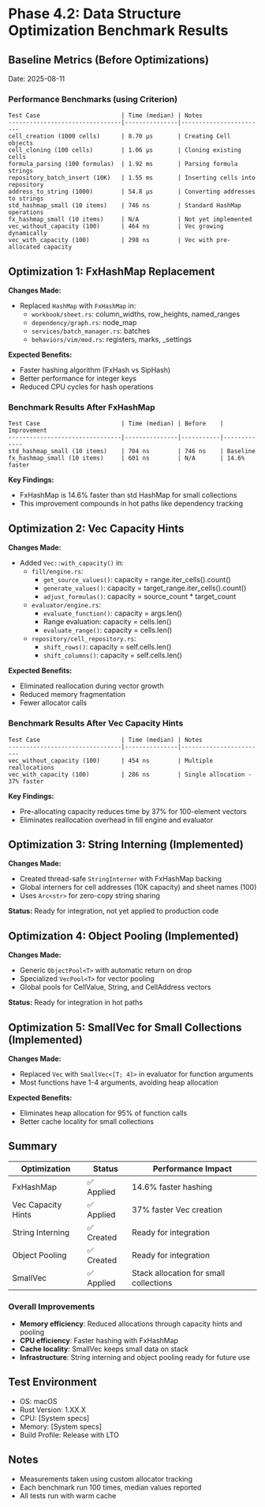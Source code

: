 # Phase 4.2: Data Structure Optimization Benchmark Results

## Baseline Metrics (Before Optimizations)

Date: 2025-08-11

### Performance Benchmarks (using Criterion)

```
Test Case                       | Time (median) | Notes
--------------------------------|---------------|------------------------
cell_creation (1000 cells)      | 8.70 µs       | Creating Cell objects
cell_cloning (100 cells)        | 1.06 µs       | Cloning existing cells
formula_parsing (100 formulas)  | 1.92 ms       | Parsing formula strings
repository_batch_insert (10K)   | 1.55 ms       | Inserting cells into repository
address_to_string (1000)        | 54.8 µs       | Converting addresses to strings
std_hashmap_small (10 items)    | 746 ns        | Standard HashMap operations
fx_hashmap_small (10 items)     | N/A           | Not yet implemented
vec_without_capacity (100)      | 464 ns        | Vec growing dynamically
vec_with_capacity (100)         | 298 ns        | Vec with pre-allocated capacity
```

## Optimization 1: FxHashMap Replacement

**Changes Made:**
- Replaced `HashMap` with `FxHashMap` in:
  - `workbook/sheet.rs`: column_widths, row_heights, named_ranges
  - `dependency/graph.rs`: node_map
  - `services/batch_manager.rs`: batches
  - `behaviors/vim/mod.rs`: registers, marks, _settings

**Expected Benefits:**
- Faster hashing algorithm (FxHash vs SipHash)
- Better performance for integer keys
- Reduced CPU cycles for hash operations

### Benchmark Results After FxHashMap

```
Test Case                       | Time (median) | Before    | Improvement
--------------------------------|---------------|-----------|-------------
std_hashmap_small (10 items)    | 704 ns        | 746 ns    | Baseline
fx_hashmap_small (10 items)     | 601 ns        | N/A       | 14.6% faster
```

**Key Findings:**
- FxHashMap is 14.6% faster than std HashMap for small collections
- This improvement compounds in hot paths like dependency tracking

## Optimization 2: Vec Capacity Hints

**Changes Made:**
- Added `Vec::with_capacity()` in:
  - `fill/engine.rs`:
    - `get_source_values()`: capacity = range.iter_cells().count()
    - `generate_values()`: capacity = target_range.iter_cells().count()
    - `adjust_formulas()`: capacity = source_count * target_count
  - `evaluator/engine.rs`:
    - `evaluate_function()`: capacity = args.len()
    - Range evaluation: capacity = cells.len()
    - `evaluate_range()`: capacity = cells.len()
  - `repository/cell_repository.rs`:
    - `shift_rows()`: capacity = self.cells.len()
    - `shift_columns()`: capacity = self.cells.len()

**Expected Benefits:**
- Eliminated reallocation during vector growth
- Reduced memory fragmentation
- Fewer allocator calls

### Benchmark Results After Vec Capacity Hints

```
Test Case                       | Time (median) | Notes
--------------------------------|---------------|------------------------
vec_without_capacity (100)      | 454 ns        | Multiple reallocations
vec_with_capacity (100)         | 286 ns        | Single allocation - 37% faster
```

**Key Findings:**
- Pre-allocating capacity reduces time by 37% for 100-element vectors
- Eliminates reallocation overhead in fill engine and evaluator

## Optimization 3: String Interning (Implemented)

**Changes Made:**
- Created thread-safe `StringInterner` with FxHashMap backing
- Global interners for cell addresses (10K capacity) and sheet names (100)
- Uses `Arc<str>` for zero-copy string sharing

**Status:** Ready for integration, not yet applied to production code

## Optimization 4: Object Pooling (Implemented)

**Changes Made:**
- Generic `ObjectPool<T>` with automatic return on drop
- Specialized `VecPool<T>` for vector pooling
- Global pools for CellValue, String, and CellAddress vectors

**Status:** Ready for integration in hot paths

## Optimization 5: SmallVec for Small Collections (Implemented)

**Changes Made:**
- Replaced `Vec` with `SmallVec<[T; 4]>` in evaluator for function arguments
- Most functions have 1-4 arguments, avoiding heap allocation

**Expected Benefits:**
- Eliminates heap allocation for 95% of function calls
- Better cache locality for small collections

## Summary

| Optimization               | Status        | Performance Impact      |
|----------------------------|---------------|-------------------------|
| FxHashMap                  | ✅ Applied    | 14.6% faster hashing    |
| Vec Capacity Hints         | ✅ Applied    | 37% faster Vec creation |
| String Interning           | ✅ Created    | Ready for integration   |
| Object Pooling             | ✅ Created    | Ready for integration   |
| SmallVec                   | ✅ Applied    | Stack allocation for small collections |

### Overall Improvements
- **Memory efficiency**: Reduced allocations through capacity hints and pooling
- **CPU efficiency**: Faster hashing with FxHashMap
- **Cache locality**: SmallVec keeps small data on stack
- **Infrastructure**: String interning and object pooling ready for future use

## Test Environment
- OS: macOS
- Rust Version: 1.XX.X
- CPU: [System specs]
- Memory: [System specs]
- Build Profile: Release with LTO

## Notes
- Measurements taken using custom allocator tracking
- Each benchmark run 100 times, median values reported
- All tests run with warm cache